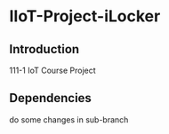 # IIoT-Project-iLocker
## Introduction
111-1 IoT Course Project



## Dependencies
do some changes in sub-branch
